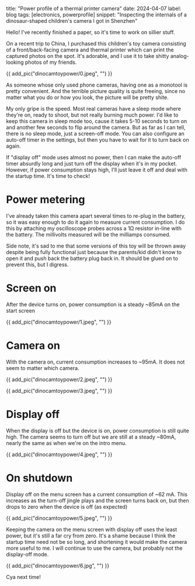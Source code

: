 title: "Power profile of a thermal printer camera"
date: 2024-04-07
label: blog
tags: [electronics, powerprofile]
snippet: "Inspecting the internals of a dinosaur-shaped children's camera I got in Shenzhen"

Hello! I've recently finished a paper, so it's time to work on sillier stuff. 

On a recent trip to China, I purchased this children's toy camera consisting of a front/back-facing camera and thermal printer which can print the captured photos on the spot. It's adorable, and I use it to take shitty analog-looking photos of my friends. 

{{ add_pic("dinocamtoypower/0.jpeg", "") }}

As someone whose only used phone cameras, having one as a monotool is pretty convenient. And the terrible picture quality is quite freeing, since no matter what you do or how you look, the picture will be pretty shite.

My only gripe is the speed. Most real cameras have a sleep mode where they're on, ready to shoot, but not really burning much power. I'd like to keep this camera in sleep mode too, cause it takes 5-10 seconds to turn on and another few seconds to flip around the camera. But as far as I can tell, there is no sleep mode, just a screen-off mode. You can also configure an auto-off timer in the settings, but then you have to wait for it to turn back on again.

If "display off" mode uses almost no power, then I can make the auto-off timer absurdly long and just turn off the display when it's in my pocket. However, if power consumption stays high, I'll just leave it off and deal with the startup time. It's time to check!

# Power metering

I've already taken this camera apart several times to re-plug in the battery, so it was easy enough to do it again to measure current consumption. I do this by attaching my oscilloscope probes across a 1Ω resistor in-line with the battery. The millivolts measured will be the milliamps consumed. 

Side note, it's sad to me that some versions of this toy will be thrown away despite being fully functional just because the parents/kid didn't know to open it and push back the battery plug back in. It should be glued on to prevent this, but I digress. 

# Screen on

After the device turns on, power consumption is a steady ~85mA on the start screen

{{ add_pic("dinocamtoypower/1.jpeg", "") }}

# Camera on

With the camera on, current consumption increases to ~95mA. It does not seem to matter which camera. 

{{ add_pic("dinocamtoypower/2.jpeg", "") }}

{{ add_pic("dinocamtoypower/3.jpeg", "") }}

# Display off

When the display is off but the device is on, power consumption is still quite high. The camera seems to turn off but we are still at a steady ~80mA, nearly the same as when we're on the intro menu.

{{ add_pic("dinocamtoypower/4.jpeg", "") }}

# On shutdown

Display off on the menu screen has a current consumption of ~62 mA. This increases as the turn-off jingle plays and the screen turns back on, but then drops to zero when the device is off (as expected) 

{{ add_pic("dinocamtoypower/5.jpeg", "") }}

Keeping the camera on the menu screen with display off uses the least power, but it's still a far cry from zero. It's a shame because I think the startup time need not be so long, and shortening it would make the camera more useful to me. I will continue to use the camera, but probably not the display-off mode. 

{{ add_pic("dinocamtoypower/6.jpg", "") }}

Cya next time!
